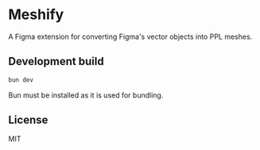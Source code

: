 # Meshify

A Figma extension for converting Figma's vector objects into PPL meshes.

## Development build

```sh
bun dev
```

Bun must be installed as it is used for bundling.

## License

MIT
